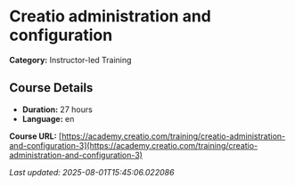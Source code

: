# Creatio administration and configuration

**Category:** Instructor-led Training

## Course Details

- **Duration:** 27 hours
- **Language:** en

**Course URL:** [https://academy.creatio.com/training/creatio-administration-and-configuration-3](https://academy.creatio.com/training/creatio-administration-and-configuration-3)

*Last updated: 2025-08-01T15:45:06.022086*
